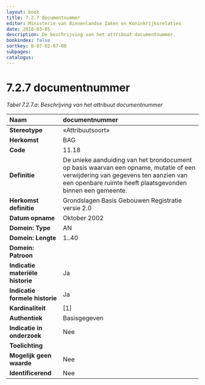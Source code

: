 ```yaml
---
layout: book
title: 7.2.7 documentnummer
editor: Ministerie van Binnenlandse Zaken en Koninkrijksrelaties
date: 2018-03-05
description: De beschrijving van het attribuut documentnummer.
bookindex: false
sortkey: B-07-02-07-00
subpages:
catalogus:
---
```


# 7.2.7 documentnummer

_Tabel 7.2.7.a: Beschrijving van het attribuut documentnummer_

| Naam | documentnummer |
| :--- | :--- |
| **Stereotype** | «Attribuutsoort» |
| **Herkomst** | BAG |
| **Code** | 11.18 |
| **Definitie** | De unieke aanduiding van het brondocument op basis waarvan een opname, mutatie of een verwijdering van gegevens ten aanzien van een openbare ruimte heeft plaatsgevonden binnen een gemeente. |
| **Herkomst definitie** | Grondslagen Basis Gebouwen Registratie versie 2.0 |
| **Datum opname** | Oktober 2002 |
| **Domein: Type** | AN |
| **Domein: Lengte** | 1..40 |
| **Domein: Patroon** | |
| **Indicatie materiële historie** | Ja |
| **Indicatie formele historie** | Ja |
| **Kardinaliteit** | \[1\] |
| **Authentiek** | Basisgegeven |
| **Indicatie in onderzoek** | Nee |
| **Toelichting** | |
| **Mogelijk geen waarde** | Nee |
| **Identificerend** | Nee |
